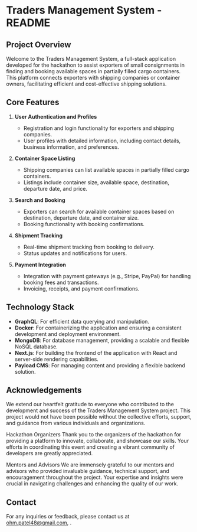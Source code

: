 # Traders Management System - README

## Project Overview

Welcome to the Traders Management System, a full-stack application developed for the hackathon to assist exporters of small consignments in finding and booking available spaces in partially filled cargo containers. This platform connects exporters with shipping companies or container owners, facilitating efficient and cost-effective shipping solutions.

## Core Features

1. **User Authentication and Profiles**
   - Registration and login functionality for exporters and shipping companies.
   - User profiles with detailed information, including contact details, business information, and preferences.

2. **Container Space Listing**
   - Shipping companies can list available spaces in partially filled cargo containers.
   - Listings include container size, available space, destination, departure date, and price.

3. **Search and Booking**
   - Exporters can search for available container spaces based on destination, departure date, and container size.
   - Booking functionality with booking confirmations.

4. **Shipment Tracking**
   - Real-time shipment tracking from booking to delivery.
   - Status updates and notifications for users.

5. **Payment Integration**
   - Integration with payment gateways (e.g., Stripe, PayPal) for handling booking fees and transactions.
   - Invoicing, receipts, and payment confirmations.

## Technology Stack

- **GraphQL**: For efficient data querying and manipulation.
- **Docker**: For containerizing the application and ensuring a consistent development and deployment environment.
- **MongoDB**: For database management, providing a scalable and flexible NoSQL database.
- **Next.js**: For building the frontend of the application with React and server-side rendering capabilities.
- **Payload CMS**: For managing content and providing a flexible backend solution.

## Acknowledgements

We extend our heartfelt gratitude to everyone who contributed to the development and success of the Traders Management System project. This project would not have been possible without the collective efforts, support, and guidance from various individuals and organizations.

Hackathon Organizers
Thank you to the organizers of the hackathon for providing a platform to innovate, collaborate, and showcase our skills. Your efforts in coordinating this event and creating a vibrant community of developers are greatly appreciated.

Mentors and Advisors
We are immensely grateful to our mentors and advisors who provided invaluable guidance, technical support, and encouragement throughout the project. Your expertise and insights were crucial in navigating challenges and enhancing the quality of our work.

## Contact

For any inquiries or feedback, please contact us at ohm.patel48@gmail.com, .


